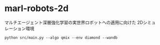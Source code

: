 # marl-robots-2d
マルチエージェント深層強化学習の実世界ロボットへの適用に向けた
2Dシミュレーション環境

`python src/main.py --algo qmix --env diamond --wandb`